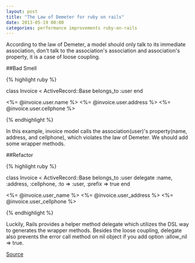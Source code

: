 ```yaml
---
layout: post
title: "The Law of Demeter for ruby on rails"
date: 2013-05-19 00:00
categories: performance improvements ruby-on-rails
---
```


According to the law of Demeter, a model should only talk to its immediate association, don't talk to the association's association and association's property, it is a case of loose coupling.


##Bad Smell

{% highlight ruby %}

class Invoice < ActiveRecord::Base
  belongs_to :user
end

<%= @invoice.user.name %>
<%= @invoice.user.address %>
<%= @invoice.user.cellphone %>

{% endhighlight %}

In this example, invoice model calls the association(user)'s property(name, address, and cellphone), which violates the law of Demeter. We should add some wrapper methods.

<!--more-->

##Refactor

{% highlight ruby %}

class Invoice < ActiveRecord::Base
  belongs_to :user
  delegate :name, :address, :cellphone, :to => :user, :prefix => true
end

<%= @invoice.user_name %>
<%= @invoice.user_address %>
<%= @invoice.user_cellphone %>

{% endhighlight %}

Luckily, Rails provides a helper method delegate which utilizes the DSL way to generates the wrapper methods. Besides the loose coupling, delegate also prevents the error call method on nil object if you add option :allow_nil => true.

[Source](http://rails-bestpractices.com/posts/15-the-law-of-demeter)
